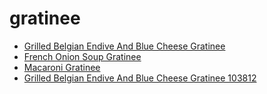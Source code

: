 # gratinee

 * [Grilled Belgian Endive And Blue Cheese Gratinee](../../index/g/grilled-belgian-endive-and-blue-cheese-gratinee-103812.json)
 * [French Onion Soup Gratinee](../../index/f/french-onion-soup-gratinee.json)
 * [Macaroni Gratinee](../../index/m/macaroni-gratinee.json)
 * [Grilled Belgian Endive And Blue Cheese Gratinee 103812](../../index/g/grilled-belgian-endive-and-blue-cheese-gratinee-103812.json)
